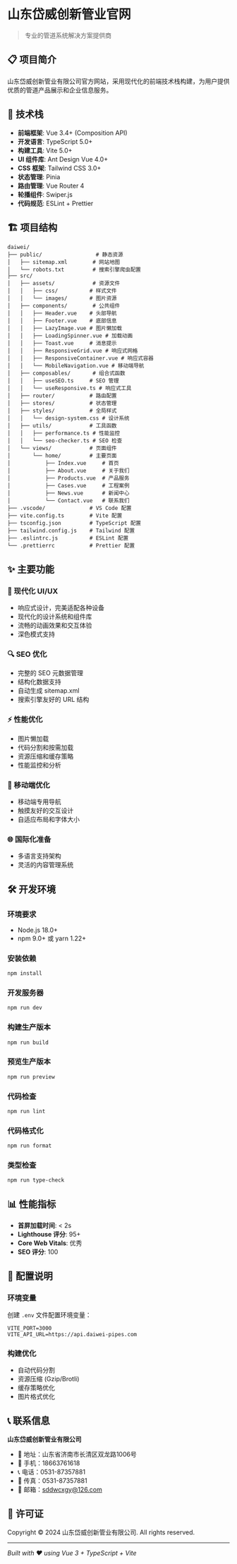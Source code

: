 # 山东岱威创新管业官网

> 专业的管道系统解决方案提供商

## 📋 项目简介

山东岱威创新管业有限公司官方网站，采用现代化的前端技术栈构建，为用户提供优质的管道产品展示和企业信息服务。

## 🚀 技术栈

- **前端框架**: Vue 3.4+ (Composition API)
- **开发语言**: TypeScript 5.0+
- **构建工具**: Vite 5.0+
- **UI 组件库**: Ant Design Vue 4.0+
- **CSS 框架**: Tailwind CSS 3.0+
- **状态管理**: Pinia
- **路由管理**: Vue Router 4
- **轮播组件**: Swiper.js
- **代码规范**: ESLint + Prettier

## 🏗️ 项目结构

```
daiwei/
├── public/                 # 静态资源
│   ├── sitemap.xml        # 网站地图
│   └── robots.txt         # 搜索引擎爬虫配置
├── src/
│   ├── assets/            # 资源文件
│   │   ├── css/          # 样式文件
│   │   └── images/       # 图片资源
│   ├── components/        # 公共组件
│   │   ├── Header.vue    # 头部导航
│   │   ├── Footer.vue    # 底部信息
│   │   ├── LazyImage.vue # 图片懒加载
│   │   ├── LoadingSpinner.vue # 加载动画
│   │   ├── Toast.vue     # 消息提示
│   │   ├── ResponsiveGrid.vue # 响应式网格
│   │   ├── ResponsiveContainer.vue # 响应式容器
│   │   └── MobileNavigation.vue # 移动端导航
│   ├── composables/       # 组合式函数
│   │   ├── useSEO.ts     # SEO 管理
│   │   └── useResponsive.ts # 响应式工具
│   ├── router/           # 路由配置
│   ├── stores/           # 状态管理
│   ├── styles/           # 全局样式
│   │   └── design-system.css # 设计系统
│   ├── utils/            # 工具函数
│   │   ├── performance.ts # 性能监控
│   │   └── seo-checker.ts # SEO 检查
│   └── views/            # 页面组件
│       └── home/         # 主要页面
│           ├── Index.vue     # 首页
│           ├── About.vue     # 关于我们
│           ├── Products.vue  # 产品服务
│           ├── Cases.vue     # 工程案例
│           ├── News.vue      # 新闻中心
│           └── Contact.vue   # 联系我们
├── .vscode/              # VS Code 配置
├── vite.config.ts        # Vite 配置
├── tsconfig.json         # TypeScript 配置
├── tailwind.config.js    # Tailwind 配置
├── .eslintrc.js          # ESLint 配置
└── .prettierrc           # Prettier 配置
```

## ✨ 主要功能

### 🎨 现代化 UI/UX

- 响应式设计，完美适配各种设备
- 现代化的设计系统和组件库
- 流畅的动画效果和交互体验
- 深色模式支持

### 🔍 SEO 优化

- 完整的 SEO 元数据管理
- 结构化数据支持
- 自动生成 sitemap.xml
- 搜索引擎友好的 URL 结构

### ⚡ 性能优化

- 图片懒加载
- 代码分割和按需加载
- 资源压缩和缓存策略
- 性能监控和分析

### 📱 移动端优化

- 移动端专用导航
- 触摸友好的交互设计
- 自适应布局和字体大小

### 🌐 国际化准备

- 多语言支持架构
- 灵活的内容管理系统

## 🛠️ 开发环境

### 环境要求

- Node.js 18.0+
- npm 9.0+ 或 yarn 1.22+

### 安装依赖

```bash
npm install
```

### 开发服务器

```bash
npm run dev
```

### 构建生产版本

```bash
npm run build
```

### 预览生产版本

```bash
npm run preview
```

### 代码检查

```bash
npm run lint
```

### 代码格式化

```bash
npm run format
```

### 类型检查

```bash
npm run type-check
```

## 📊 性能指标

- **首屏加载时间**: < 2s
- **Lighthouse 评分**: 95+
- **Core Web Vitals**: 优秀
- **SEO 评分**: 100

## 🔧 配置说明

### 环境变量

创建 `.env` 文件配置环境变量：

```env
VITE_PORT=3000
VITE_API_URL=https://api.daiwei-pipes.com
```

### 构建优化

- 自动代码分割
- 资源压缩 (Gzip/Brotli)
- 缓存策略优化
- 图片格式优化

## 📞 联系信息

**山东岱威创新管业有限公司**

- 📍 地址：山东省济南市长清区双龙路1006号
- 📱 手机：18663761618
- 📞 电话：0531-87357881
- 📠 传真：0531-87357881
- 📧 邮箱：sddwcxgy@126.com

## 📄 许可证

Copyright © 2024 山东岱威创新管业有限公司. All rights reserved.

---

_Built with ❤️ using Vue 3 + TypeScript + Vite_
